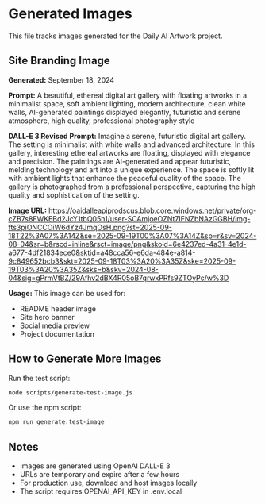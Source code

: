 # Generated Images

This file tracks images generated for the Daily AI Artwork project.

## Site Branding Image

**Generated:** September 18, 2024

**Prompt:** A beautiful, ethereal digital art gallery with floating artworks in a minimalist space, soft ambient lighting, modern architecture, clean white walls, AI-generated paintings displayed elegantly, futuristic and serene atmosphere, high quality, professional photography style

**DALL-E 3 Revised Prompt:** Imagine a serene, futuristic digital art gallery. The setting is minimalist with white walls and advanced architecture. In this gallery, interesting ethereal artworks are floating, displayed with elegance and precision. The paintings are AI-generated and appear futuristic, melding technology and art into a unique experience. The space is softly lit with ambient lights that enhance the peaceful quality of the space. The gallery is photographed from a professional perspective, capturing the high quality and sophistication of the setting.

**Image URL:** https://oaidalleapiprodscus.blob.core.windows.net/private/org-cZB7s8FWKEBd2JcY1tbQ05h1/user-SCAmjoeOZNt7IFNZbNAzGGBH/img-fts3piONCCOiW6dYz4JmqOsH.png?st=2025-09-18T22%3A07%3A14Z&se=2025-09-19T00%3A07%3A14Z&sp=r&sv=2024-08-04&sr=b&rscd=inline&rsct=image/png&skoid=6e4237ed-4a31-4e1d-a677-4df21834ece0&sktid=a48cca56-e6da-484e-a814-9c849652bcb3&skt=2025-09-18T03%3A20%3A35Z&ske=2025-09-19T03%3A20%3A35Z&sks=b&skv=2024-08-04&sig=gPrmVtBZ/29Afhv2dBX4R05oB7qrwxPRfs9ZTOyPc/w%3D

**Usage:** This image can be used for:
- README header image
- Site hero banner
- Social media preview
- Project documentation

## How to Generate More Images

Run the test script:
```bash
node scripts/generate-test-image.js
```

Or use the npm script:
```bash
npm run generate:test-image
```

## Notes

- Images are generated using OpenAI DALL-E 3
- URLs are temporary and expire after a few hours
- For production use, download and host images locally
- The script requires OPENAI_API_KEY in .env.local